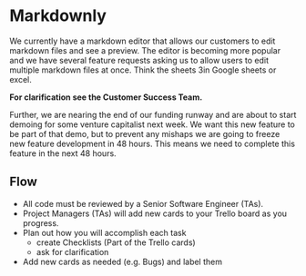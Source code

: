 # Markdownly

We currently have a markdown editor that allows our customers to edit markdown
files and see a preview. The editor is becoming more popular and we have several
feature requests asking us to allow users to edit multiple markdown files at once.
Think the sheets 3in Google sheets or excel.

**For clarification see the Customer Success Team.**

Further, we are nearing the end of our funding runway and are about to start demoing
for some venture capitalist next week. We want this new feature to be part of that
demo, but to prevent any mishaps we are going to freeze new feature development in
48 hours. This means we need to complete this feature in the next 48 hours.

## Flow

* All code must be reviewed by a Senior Software Engineer (TAs).
* Project Managers (TAs) will add new cards to your Trello board as you progress.
* Plan out how you will accomplish each task
  * create Checklists (Part of the Trello cards)
  * ask for clarification
* Add new cards as needed (e.g. Bugs) and label them
